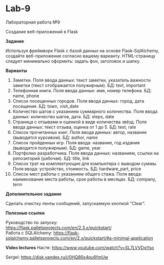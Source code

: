 # Lab-9
Лабораторная работа №9

Создание веб-приложений в Flask

**Задание**

Используя фреймворк Flask с базой данных на основе Flask-SqlAlchemy, создайте веб-приложение согласно вашему варианту.
HTML-страницу следует минимально оформить: задать фон, заголовок и шапку.

**Варианты**

1. Заметки. Поля ввода данных: текст заметки, указатель важности заметки (текст отображается полужирным). БД: text, important  
2. Телефонная книга. Поля ввода данных: имя, номер телефона. БД: name, phone  
3. Список посещенных городов. Поля ввода данных: город, дата посещения. БД: town, visit_date  
4. Количество шагов с указанием суммарного количества. Поля ввода данных: количество шагов, дата. БД: steps, date  
5. Страница с отзывами и оценкой в виде количества звёзд. Поля ввода данных: текст отзыва, оценка от 1 до 5. БД: text, rate  
6. Список прочитанных книг. Поля ввода данных: автор, название (выводится курсивом). БД: author, name  
7. Список пройденных игр. Поля ввода: название, год издания (выводится полужирным). БД: game, year  
8. Портфолио разработчика. Поля ввода данных: названием, ссылки на репозиторий (рабочая). БД: title, link
9. Список трат на комплектующие для компьютера с выводом суммы. Поля ввода: устройство, стоимость. БД: hardware_part, price
10. Список мест работы с указанием общего стажа. Поля ввода: наименование места работы, срок работы в месяцах. БД: company, term

**Дополнительное задание**

Сделать очистку ленты сообщений, запускаемую кнопкой "Clear".

**Полезные ссылки**

Руководство по запуску: https://flask.palletsprojects.com/en/2.3.x/quickstart/  
Работа с SQLAlchemy: https://flask-sqlalchemy.palletsprojects.com/en/2.x/quickstart/#a-minimal-application

**Video lectures**
Настя: https://www.youtube.com/watch?v=SL7LVVDqYso

Sergei: https://disk.yandex.ru/i/0HQ86s4pu6fmUw


